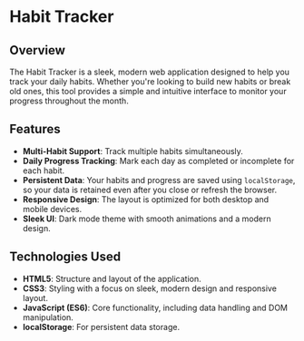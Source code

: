 # Habit Tracker

## Overview

The Habit Tracker is a sleek, modern web application designed to help you track your daily habits. Whether you're looking to build new habits or break old ones, this tool provides a simple and intuitive interface to monitor your progress throughout the month.

## Features

- **Multi-Habit Support**: Track multiple habits simultaneously.
- **Daily Progress Tracking**: Mark each day as completed or incomplete for each habit.
- **Persistent Data**: Your habits and progress are saved using `localStorage`, so your data is retained even after you close or refresh the browser.
- **Responsive Design**: The layout is optimized for both desktop and mobile devices.
- **Sleek UI**: Dark mode theme with smooth animations and a modern design.

## Technologies Used

- **HTML5**: Structure and layout of the application.
- **CSS3**: Styling with a focus on sleek, modern design and responsive layout.
- **JavaScript (ES6)**: Core functionality, including data handling and DOM manipulation.
- **localStorage**: For persistent data storage.
